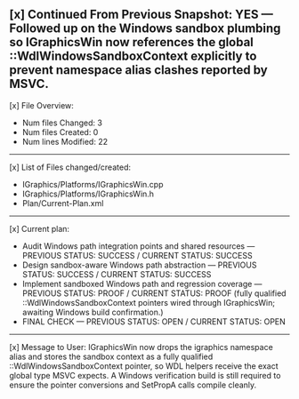 [x] Continued From Previous Snapshot: YES — Followed up on the Windows sandbox plumbing so IGraphicsWin now references the global ::WdlWindowsSandboxContext explicitly to prevent namespace alias clashes reported by MSVC.
-----------------
[x] File Overview:
- Num files Changed: 3
- Num files Created: 0
- Num lines Modified: 22
-----------------
[x] List of Files changed/created:
- IGraphics/Platforms/IGraphicsWin.cpp
- IGraphics/Platforms/IGraphicsWin.h
- Plan/Current-Plan.xml
-----------------
[x] Current plan:
- Audit Windows path integration points and shared resources — PREVIOUS STATUS: SUCCESS / CURRENT STATUS: SUCCESS
- Design sandbox-aware Windows path abstraction — PREVIOUS STATUS: SUCCESS / CURRENT STATUS: SUCCESS
- Implement sandboxed Windows path and regression coverage — PREVIOUS STATUS: PROOF / CURRENT STATUS: PROOF (fully qualified ::WdlWindowsSandboxContext pointers wired through IGraphicsWin; awaiting Windows build confirmation.)
- FINAL CHECK — PREVIOUS STATUS: OPEN / CURRENT STATUS: OPEN
-----------------
[x] Message to User:
IGraphicsWin now drops the igraphics namespace alias and stores the sandbox context as a fully qualified ::WdlWindowsSandboxContext pointer, so WDL helpers receive the exact global type MSVC expects.
A Windows verification build is still required to ensure the pointer conversions and SetPropA calls compile cleanly.
